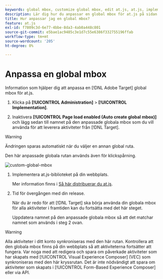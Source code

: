 ```yaml
---
keywords: global mbox, customize global mbox, edit at.js, at.js, implement at.js
description: Lär dig hur du anpassar en global mbox för at.js på sidan [!UICONTROL Administration]-[!UICONTROL Implementation] i  [!DNL Adobe Target].
title: Hur anpassar jag en global mbox?
feature: at.js
exl-id: f7809c3d-6e77-4bbe-8da3-4ab0a448c801
source-git-commit: e5bae1ac9485c3e1d7c55e6386f332755196ffab
workflow-type: tm+mt
source-wordcount: '205'
ht-degree: 0%

---
```


# Anpassa en global mbox

Information som hjälper dig att anpassa en [!DNL Adobe Target] global mbox för at.js.

1. Klicka på **[!UICONTROL Administration]** > **[!UICONTROL Implementation]**.

1. Inaktivera **[!UICONTROL Page load enabled (Auto create global mbox)]** och lägg sedan till namnet på den anpassade globala mbox som du vill använda för att leverera aktiviteter från [!DNL Target].

>[!WARNING]
>
>Ändringen sparas automatiskt när du väljer en annan global ruta.

Den här anpassade globala rutan används även för klickspårning.

![custom-global-mbox](../../assets/custom-global-mbox.png)

1. Implementera at.js-biblioteket på din webbplats.

   Mer information finns i [Så här distribuerar du at.js](/help/dev/implement/client-side/atjs/how-to-deployatjs/how-to-deployatjs.md).

1. Tid för övergången med din release.

   När du är redo för att [!DNL Target] ska börja använda din globala mbox för alla aktiviteter i framtiden kan du fortsätta med det här steget.

   Uppdatera namnet på den anpassade globala mbox så att det matchar namnet som används i steg 2 ovan.


>[!WARNING]
>
>Alla aktiviteter i ditt konto synkroniseras med den här rutan. Kontrollera att den globala mbox finns på din webbplats så att aktiviteterna fortsätter att fungera. Var noga med att redigera och spara om påverkade aktiviteter som har skapats med [!UICONTROL Visual Experience Composer] (VEC) som synkroniseras med den här kryssrutan. Det är inte nödvändigt att spara om aktiviteter som skapats i [!UICONTROL Form-Based Experience Composer] eller via API.
